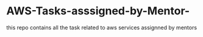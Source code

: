 # AWS-Tasks-asssigned-by-Mentor-
this repo contains all the task related to aws services assignned by mentors

